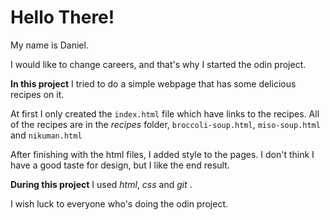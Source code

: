 # Hello There!

My name is Daniel. 

I would like to change careers, and that's why 
I started the odin project.

**In this project** I tried to do a simple webpage 
that has some delicious recipes on it.

At first I only created the `index.html` file
which have links to the recipes.
All of the recipes are in the *recipes* folder,
`broccoli-soup.html`, `miso-soup.html` and `nikuman.html`

After finishing with the html files, I added style
to the pages. I don't think I have a good taste for 
design, but I like the end result.

**During this project** I used *html*, *css* and *git* .

I wish luck to everyone who's doing the odin project.